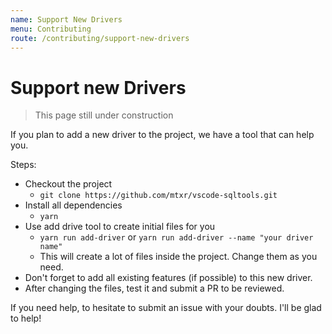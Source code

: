 ```yaml
---
name: Support New Drivers
menu: Contributing
route: /contributing/support-new-drivers
---
```


# Support new Drivers

> This page still under construction

If you plan to add a new driver to the project, we have a tool that can help you.

Steps:
- Checkout the project
  - `git clone https://github.com/mtxr/vscode-sqltools.git`
- Install all dependencies
  - `yarn`
- Use add drive tool to create initial files for you
  - `yarn run add-driver` or `yarn run add-driver --name "your driver name"`
  - This will create a lot of files inside the project. Change them as you need.
- Don't forget to add all existing features (if possible) to this new driver.
- After changing the files, test it and submit a PR to be reviewed.

If you need help, to hesitate to submit an issue with your doubts. I'll be glad to help!